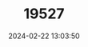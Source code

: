 ---
title: "19527"
category: "Rhinolophus borneensis"
draft: false
date: 2024-02-22 13:03:50
languages:
  English: ["Bornean Horseshoe Bat"]
---